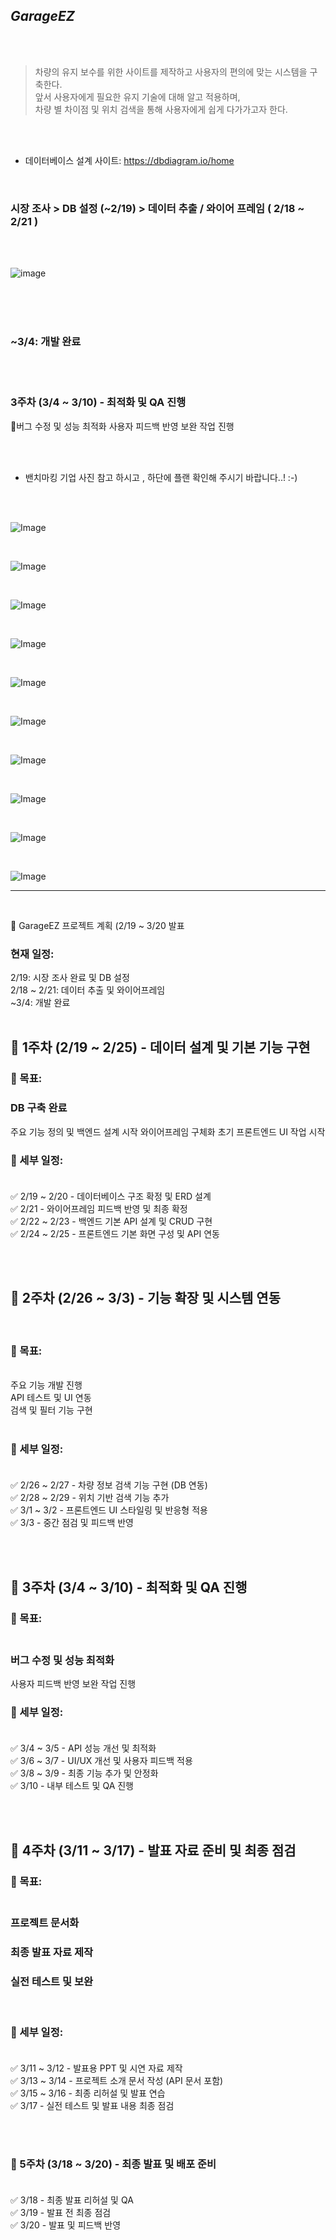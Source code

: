 ## *GarageEZ*

<br><br>

>차량의 유지 보수를 위한 사이트를 제작하고 사용자의 편의에 맞는 시스템을 구축한다. <br>
 앞서 사용자에게 필요한 유지 기술에 대해 알고 적용하며, <br>
  차량 별 차이점 및 위치 검색을 통해 사용자에게 쉽게 다가가고자 한다. <br>

<br>



</br>

* 데이터베이스 설계 사이트: https://dbdiagram.io/home

</br>

### 시장 조사  >  DB 설정 (~2/19)  >  데이터 추출 / 와이어 프레임 ( 2/18 ~ 2/21 )   </br>


</br>




</br>

![image](https://github.com/user-attachments/assets/5e24d28d-0331-4587-93aa-fede3afce4a9)

</br>
</br></br>

### ~3/4: 개발 완료  </br> 


</br></br>

### 3주차 (3/4 ~ 3/10) - 최적화 및 QA 진행  
📍버그 수정 및 성능 최적화
사용자 피드백 반영
보완 작업 진행

</br>
</br>

* 밴치마킹 기업 사진 참고 하시고 , 하단에 플랜 확인해 주시기 바랍니다..! :-)

</br></br>

![Image](https://github.com/user-attachments/assets/d20868f4-3bd3-4e1f-b21f-e2ed0ef9cfde)


</br>

![Image](https://github.com/user-attachments/assets/9e6b505e-3d5f-45b9-866f-f6a50d63e4b5)

</br>


![Image](https://github.com/user-attachments/assets/7a280468-2001-4c08-b313-1620b73f2865)


</br>

![Image](https://github.com/user-attachments/assets/347f1af8-4c20-4aba-814a-933c25473ba8)


</br>


![Image](https://github.com/user-attachments/assets/bc3e7cd5-484c-4ec3-8572-40924618433a)

</br>

![Image](https://github.com/user-attachments/assets/49a406dc-aaad-4681-b017-d1ac5d46b3f5)


</br>

![Image](https://github.com/user-attachments/assets/d00bf2ee-07b1-416d-88fa-0e0ae4639345)


</br>

![Image](https://github.com/user-attachments/assets/5cc88c11-5246-46dc-a828-8b23a4b3d670)


</br>


![Image](https://github.com/user-attachments/assets/aaaeb0f4-9b16-4068-bba9-c6c2ce60b9f1)


</br>

![Image](https://github.com/user-attachments/assets/a3f0d763-6894-4905-977c-0d2e702ea293)

-------------------------------
<br>



🚗 GarageEZ 프로젝트  계획 (2/19 ~ 3/20 발표 <br>
### 현재 일정: 

2/19: 시장 조사 완료 및 DB 설정 <br>
2/18 ~ 2/21: 데이터 추출 및 와이어프레임 <br>
~3/4: 개발 완료 <br><br>

## 📌 1주차 (2/19 ~ 2/25) - 데이터 설계 및 기본 기능 구현 <br>
### 📍 목표: 
### DB 구축 완료
주요 기능 정의 및 백엔드 설계 시작
와이어프레임 구체화
초기 프론트엔드 UI 작업 시작
<br>
### 📌 세부 일정:<br><br>
✅ 2/19 ~ 2/20 - 데이터베이스 구조 확정 및 ERD 설계  <br>
✅ 2/21 - 와이어프레임 피드백 반영 및 최종 확정  <br>
✅ 2/22 ~ 2/23 - 백엔드 기본 API 설계 및 CRUD 구현  <br> 
✅ 2/24 ~ 2/25 - 프론트엔드 기본 화면 구성 및 API 연동  <br>

<br>
<br>

## 📌 2주차 (2/26 ~ 3/3) - 기능 확장 및 시스템 연동 
<br>

### 📍 목표: 

<br>
주요 기능 개발 진행 <br>
API 테스트 및 UI 연동 <br>
검색 및 필터 기능 구현 <br> 
<br>

### 📌 세부 일정: <br><br>
✅ 2/26 ~ 2/27 - 차량 정보 검색 기능 구현 (DB 연동) <br>
✅ 2/28 ~ 2/29 - 위치 기반 검색 기능 추가 <br> 
✅ 3/1 ~ 3/2 - 프론트엔드 UI 스타일링 및 반응형 적용 <br>
✅ 3/3 - 중간 점검 및 피드백 반영 <br>


<br>
<br>


## 📌 3주차 (3/4 ~ 3/10) - 최적화 및 QA 진행 <br>
### 📍 목표:  <br><br>

### 버그 수정 및 성능 최적화
사용자 피드백 반영
보완 작업 진행
<br>
### 📌 세부 일정:  <br> <br>
✅ 3/4 ~ 3/5 - API 성능 개선 및 최적화   <br>
✅ 3/6 ~ 3/7 - UI/UX 개선 및 사용자 피드백 적용   <br>
✅ 3/8 ~ 3/9 - 최종 기능 추가 및 안정화   <br>
✅ 3/10 - 내부 테스트 및 QA 진행   <br>


<br>
<br>

## 📌 4주차 (3/11 ~ 3/17) - 발표 자료 준비 및 최종 점검
### 📍 목표:   <br> <br>

### 프로젝트 문서화
### 최종 발표 자료 제작
### 실전 테스트 및 보완
 
<br>

### 📌 세부 일정:   <br> <br>
✅ 3/11 ~ 3/12 - 발표용 PPT 및 시연 자료 제작  <br>
✅ 3/13 ~ 3/14 - 프로젝트 소개 문서 작성 (API 문서 포함)  <br>
✅ 3/15 ~ 3/16 - 최종 리허설 및 발표 연습  <br>
✅ 3/17 - 실전 테스트 및 발표 내용 최종 점검  <br>

<br>
<br>

### 📌 5주차 (3/18 ~ 3/20) - 최종 발표 및 배포 준비  <br> <br>
✅ 3/18 - 최종 발표 리허설 및 QA <br>
✅ 3/19 - 발표 전 최종 점검 <br>
✅ 3/20 - 발표 및 피드백 반영 <br>


 <br> <br>
